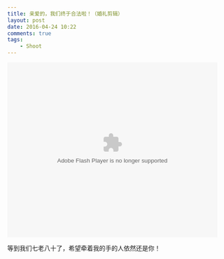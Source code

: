 ```yaml
--- 
title: 亲爱的，我们终于合法啦！（婚礼剪辑）
layout: post
date: 2016-04-24 10:22
comments: true
tags: 
    - Shoot
---
```

<embed src="http://static.video.qq.com/TPout.swf?vid=z0306j8181h&auto=0" allowFullScreen="true" quality="high" width="480" height="400" align="middle" allowScriptAccess="always" type="application/x-shockwave-flash">

等到我们七老八十了，希望牵着我的手的人依然还是你！

